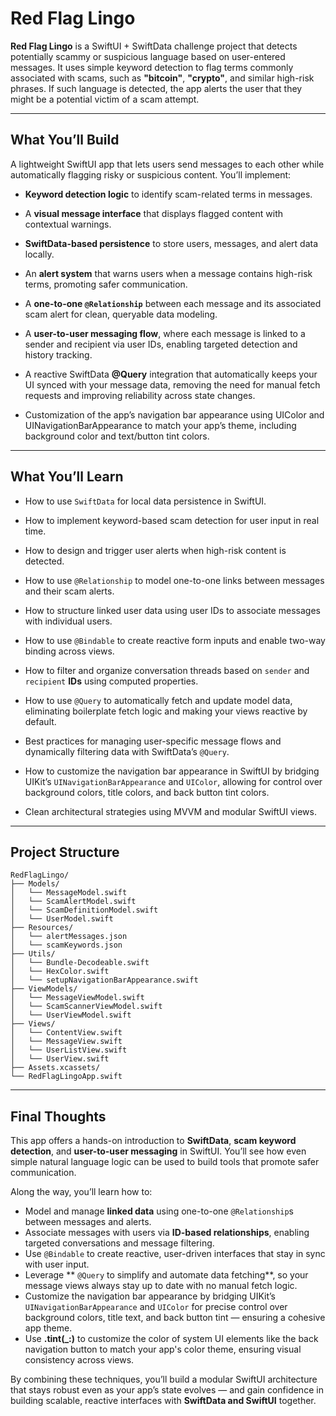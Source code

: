 # Red Flag Lingo

**Red Flag Lingo** is a SwiftUI + SwiftData challenge project that detects potentially scammy or suspicious language based on user-entered messages. It uses simple keyword detection to flag terms commonly associated with 
scams, such as **"bitcoin"**, **"crypto"**, and similar high-risk phrases. If such language is detected, the app alerts the user that they might be a potential victim of a scam attempt.

---


## What You’ll Build

A lightweight SwiftUI app that lets users send messages to each other while automatically flagging risky or suspicious content. You’ll implement:

- **Keyword detection logic** to identify scam-related terms in messages.

- A **visual message interface** that displays flagged content with contextual warnings.

- **SwiftData-based persistence** to store users, messages, and alert data locally.

- An **alert system** that warns users when a message contains high-risk terms, promoting safer communication.

- A **one-to-one `@Relationship`** between each message and its associated scam alert for clean, queryable data modeling.

- A **user-to-user messaging flow**, where each message is linked to a sender and recipient via user IDs, enabling targeted detection and history tracking.

- A reactive SwiftData **@Query** integration that automatically keeps your UI synced with your message data, removing the need for manual fetch requests and improving reliability across state changes.

- Customization of the app’s navigation bar appearance using UIColor and UINavigationBarAppearance to match your app’s theme, including background color and text/button tint colors.
---

## What You’ll Learn

- How to use `SwiftData` for local data persistence in SwiftUI.

- How to implement keyword-based scam detection for user input in real time.

- How to design and trigger user alerts when high-risk content is detected.

- How to use `@Relationship` to model one-to-one links between messages and their scam alerts.

- How to structure linked user data using user IDs to associate messages with individual users.

- How to use `@Bindable` to create reactive form inputs and enable two-way binding across views.

- How to filter and organize conversation threads based on `sender` and `recipient` **IDs** using computed properties.

- How to use `@Query` to automatically fetch and update model data, eliminating boilerplate fetch logic and making your views reactive by default.

- Best practices for managing user-specific message flows and dynamically filtering data with SwiftData’s `@Query`.

- How to customize the navigation bar appearance in SwiftUI by bridging UIKit’s `UINavigationBarAppearance` and `UIColor`, allowing for control over background colors, title colors, and back button tint colors.

- Clean architectural strategies using MVVM and modular SwiftUI views.

---

## Project Structure

```text
RedFlagLingo/       
├── Models/
│   └── MessageModel.swift    
│   └── ScamAlertModel.swift   
│   └── ScamDefinitionModel.swift 
│   └── UserModel.swift               
├── Resources/
│   └── alertMessages.json 
│   └── scamKeywords.json    
├── Utils/
│   └── Bundle-Decodeable.swift 
│   └── HexColor.swift 
│   └── setupNavigationBarAppearance.swift
├── ViewModels/
│   └── MessageViewModel.swift  
│   └── ScamScannerViewModel.swift   
│   └── UserViewModel.swift    
├── Views/
│   └── ContentView.swift   
│   └── MessageView.swift 
│   └── UserListView.swift   
│   └── UserView.swift          
├── Assets.xcassets/              
└── RedFlagLingoApp.swift        
````

---


## Final Thoughts

This app offers a hands-on introduction to **SwiftData**, **scam keyword detection**, and **user-to-user messaging** in SwiftUI. You’ll see how even simple natural language logic can be used to build tools that promote 
safer communication.

Along the way, you’ll learn how to:

* Model and manage **linked data** using one-to-one `@Relationship`s between messages and alerts.
* Associate messages with users via **ID-based relationships**, enabling targeted conversations and message filtering.
* Use `@Bindable` to create reactive, user-driven interfaces that stay in sync with user input.
* Leverage ** `@Query` to simplify and automate data fetching**, so your message views always stay up to date with no manual fetch logic.
* Customize the navigation bar appearance by bridging UIKit’s `UINavigationBarAppearance` and `UIColor` for precise control over background colors, title text, and back button tint — ensuring a cohesive app theme.
* Use **.tint(_:)** to customize the color of system UI elements like the back navigation button to match your app's color theme, ensuring visual consistency across views.

By combining these techniques, you’ll build a modular SwiftUI architecture that stays robust even as your app’s state evolves — and gain confidence in building scalable, reactive interfaces with **SwiftData and SwiftUI** 
together.
